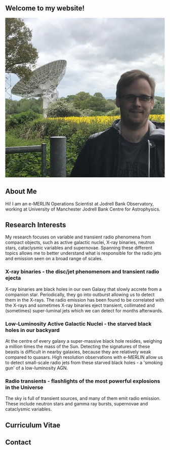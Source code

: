 ## Welcome to my website!

![Me in front of the Knockin telescope](./figures/188900281_10157702375437102_7982515067396528773_n.jpeg)

## About Me

Hi! I am an e-MERLIN Operations Scientist at Jodrell Bank Observatory, working at University of Manchester Jodrell Bank Centre for Astrophysics.

## Research Interests

My research focuses on variable and transient radio phenomena from compact objects, such as active galactic nuclei, X-ray binaries, neutron stars, cataclysmic variables and supernovae. Spanning these different topics allows me to better understand what is responsible for the radio jets and emission seen on a broad range of scales.

### X-ray binaries - the disc/jet phenomenom and transient radio ejecta
 
X-ray binaries are black holes in our own Galaxy that slowly accrete from a companion star. Periodically, they go into outburst allowing us to detect them in the X-rays. The radio emission has been found to be correlated with the X-rays and sometimes X-ray binaries eject transient, collimated and (sometimes) super-luminal jets which we can detect for months afterwards. 
 
### Low-Luminosity Active Galactic Nuclei - the starved black holes in our backyard

At the centre of every galaxy a super-massive black hole resides, weighing a million times the mass of the Sun. Detecting the signatures of these beasts is difficult in nearby galaxies, because they are relatively weak compared to quasars. High resolution observations with e-MERLIN allow us to detect small-scale radio jets from these starved black holes - a 'smoking gun' of a low-luminosity AGN. 
 
### Radio transients - flashlights of the most powerful explosions in the Universe

The sky is full of transient sources, and many of them emit radio emission. These include neutron stars and gamma ray bursts, supernovae and cataclysmic variables. 

## Curriculum Vitae



## Contact
